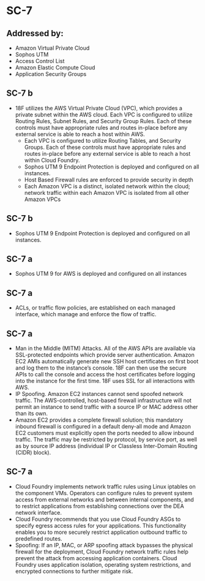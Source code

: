 # SC-7
## Addressed by:
 - Amazon Virtual Private Cloud
 - Sophos UTM
 - Access Control List
 - Amazon Elastic Compute Cloud
 - Application Security Groups


## SC-7 b
- 18F utilizes the AWS Virtual Private Cloud (VPC), which provides a private subnet within the AWS cloud. Each VPC is configured to utilize Routing Rules, Subnet Rules, and Security Group Rules. Each of these controls must have appropriate rules and routes in-place before any external service is able to reach a host within AWS.
  - Each VPC is configured to utilize Routing Tables, and Security Groups.  Each of these controls must have appropriate rules and routes in-place before any external service is able to reach a host within Cloud Foundry.
  - Sophos UTM 9 Endpoint Protection is deployed and configured on all instances.
  - Host Based Firewall rules are enforced to provide security in depth
  - Each Amazon VPC is a distinct, isolated network within the cloud; network traffic within each Amazon VPC is isolated from all other Amazon VPCs





## SC-7 b
- Sophos UTM 9 Endpoint Protection is deployed and configured on all instances.


## SC-7 a
- Sophos UTM 9 for AWS is deployed and configured on all instances





## SC-7 a
- ACLs, or traffic flow policies, are established on each managed interface, which manage and enforce the flow of traffic.





## SC-7 a
- Man in the Middle (MITM) Attacks. All of the AWS APIs are available via SSL-protected endpoints which provide server authentication. Amazon EC2 AMIs automatically generate new SSH host certificates on first boot and log them to the instance’s console. 18F can then use the secure APIs to call the console and access the host certificates before logging into the instance for the first time. 18F uses SSL for all interactions with AWS.
- IP Spoofing. Amazon EC2 instances cannot send spoofed network traffic. The AWS-controlled, host-based firewall infrastructure will not permit an instance to send traffic with a source IP or MAC address other than its own.
- Amazon EC2 provides a complete firewall solution; this mandatory inbound firewall is configured in a default deny-all mode and Amazon EC2 customers must explicitly open the ports needed to allow inbound traffic. The traffic may be restricted by protocol, by service port, as well as by source IP address (individual IP or Classless Inter-Domain Routing (CIDR) block).





## SC-7 a
- Cloud Foundry implements network traffic rules using Linux iptables on the component VMs. Operators can configure rules to prevent system access from external networks and between internal components, and to restrict applications from establishing connections over the DEA network interface.
- Cloud Foundry recommends that you use Cloud Foundry ASGs to specify egress access rules for your applications. This functionality enables you to more securely restrict application outbound traffic to predefined routes.
- Spoofing: If an IP, MAC, or ARP spoofing attack bypasses the physical firewall for the deployment, Cloud Foundry network traffic rules help prevent the attack from accessing application containers. Cloud Foundry uses application isolation, operating system restrictions, and encrypted connections to further mitigate risk.




